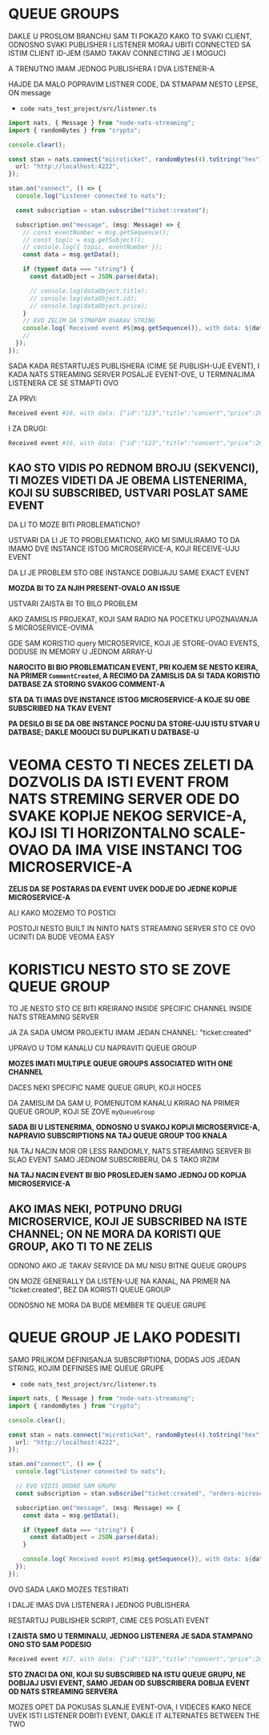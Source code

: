 # QUEUE GROUPS

DAKLE U PROSLOM BRANCHU SAM TI POKAZO KAKO TO SVAKI CLIENT, ODNOSNO SVAKI PUBLISHER I LISTENER MORAJ UBITI CONNECTED SA ISTIM CLIENT ID-JEM (SAMO TAKAV CONNECTING JE I MOGUC)

A TRENUTNO IMAM JEDNOG PUBLISHERA I DVA LISTENER-A

HAJDE DA MALO POPRAVIM LISTNER CODE, DA STMAPAM NESTO LEPSE, ON message

- `code nats_test_project/src/listener.ts`

```ts
import nats, { Message } from "node-nats-streaming";
import { randomBytes } from "crypto";

console.clear();

const stan = nats.connect("microticket", randomBytes(4).toString("hex"), {
  url: "http://localhost:4222",
});

stan.on("connect", () => {
  console.log("Listener connected to nats");

  const subscription = stan.subscribe("ticket:created");

  subscription.on("message", (msg: Message) => {
    // const eventNumber = msg.getSequence();
    // const topic = msg.getSubject();
    // console.log({ topic, eventNumber });
    const data = msg.getData();

    if (typeof data === "string") {
      const dataObject = JSON.parse(data);

      // console.log(dataObject.title);
      // console.log(dataObject.id);
      // console.log(dataObject.price);
    }
    // EVO ZELIM DA STMAPAM OVAKAV STRING
    console.log(`Received event #${msg.getSequence()}, with data: ${data}`);
    //
  });
});

```

SADA KADA RESTARTUJES PUBLISHERA (CIME SE PUBLISH-UJE EVENT), I KADA NATS STREAMING SERVER POSALJE EVENT-OVE, U TERMINALIMA LISTENERA CE SE STMAPTI OVO

ZA PRVI:

```zsh
Received event #16, with data: {"id":"123","title":"concert","price":20}

```

I ZA DRUGI:

```zsh
Received event #16, with data: {"id":"123","title":"concert","price":20}

```

## KAO STO VIDIS PO REDNOM BROJU (SEKVENCI), TI MOZES VIDETI DA JE OBEMA LISTENERIMA, KOJI SU SUBSCRIBED, USTVARI POSLAT SAME EVENT

DA LI TO MOZE BITI PROBLEMATICNO?

USTVARI DA LI JE TO PROBLEMATICNO, AKO MI SIMULIRAMO TO DA IMAMO DVE INSTANCE ISTOG MICROSERVICE-A, KOJI RECEIVE-UJU EVENT

DA LI JE PROBLEM STO OBE INSTANCE DOBIJAJU SAME EXACT EVENT

**MOZDA BI TO ZA NJIH PRESENT-OVALO AN ISSUE**

USTVARI ZAISTA BI TO BILO PROBLEM

AKO ZAMISLIS PROJEKAT, KOJI SAM RADIO NA POCETKU UPOZNAVANJA S MICROSERVICE-OVIMA

GDE SAM KORISTIO query MICROSERVICE, KOJI JE STORE-OVAO EVENTS, DODUSE IN MEMORY U JEDNOM ARRAY-U

**NAROCITO BI BIO PROBLEMATICAN EVENT, PRI KOJEM SE NESTO KEIRA, NA PRIMER `CommentCreated`, A RECIMO DA ZAMISLIS DA SI TADA KORISTIO DATBASE ZA STORING SVAKOG COMMENT-A**

**STA DA TI IMAS DVE INSTANCE ISTOG MICROSERVICE-A KOJE SU OBE SUBSCRIBED NA TKAV EVENT**

**PA DESILO BI SE DA OBE INSTANCE POCNU DA STORE-UJU ISTU STVAR U DATBASE; DAKLE MOGUCI SU DUPLIKATI U DATBASE-U**

# VEOMA CESTO TI NECES ZELETI DA DOZVOLIS DA ISTI EVENT FROM NATS STREMING SERVER ODE DO SVAKE KOPIJE NEKOG SERVICE-A, KOJ ISI TI HORIZONTALNO SCALE-OVAO DA IMA VISE INSTANCI TOG MICROSERVICE-A

**ZELIS DA SE POSTARAS DA EVENT UVEK DODJE DO JEDNE KOPIJE MICROSERVICE-A**

ALI KAKO MOZEMO TO POSTICI

POSTOJI NESTO BUILT IN NINTO NATS STREAMING SERVER STO CE OVO UCINITI DA BUDE VEOMA EASY

# KORISTICU NESTO STO SE ZOVE QUEUE GROUP

TO JE NESTO STO CE BITI KREIRANO INSIDE SPECIFIC CHANNEL INSIDE NATS STREAMING SERVER

JA ZA SADA UMOM PROJEKTU IMAM JEDAN CHANNEL: "ticket:created"

UPRAVO U TOM KANALU CU NAPRAVITI QUEUE GROUP

**MOZES IMATI MULTIPLE QUEUE GROUPS ASSOCIATED WITH ONE CHANNEL**

DACES NEKI SPECIFIC NAME QUEUE GRUPI, KOJI HOCES

DA ZAMISLIM DA SAM U, POMENUTOM KANALU KRIRAO NA PRIMER QUEUE GROUP, KOJI SE ZOVE `myQueueGroup`

**SADA BI U LISTENERIMA, ODNOSNO U SVAKOJ KOPIJI MICROSERVICE-A, NAPRAVIO SUBSCRIPTIONS NA TAJ QUEUE GROUP TOG KNALA**

NA TAJ NACIN MOR OR LESS RANDOMLY, NATS STREAMING SERVER BI SLAO EVENT SAMO JEDNOM SUBSCRIBERU, DA S TAKO IRZIM

**NA TAJ NACIN EVENT BI BIO PROSLEDJEN SAMO JEDNOJ OD KOPIJA MICROSERVICE-A**

## AKO IMAS NEKI, POTPUNO DRUGI MICROSERVICE, KOJI JE SUBSCRIBED NA ISTE CHANNEL; ON NE MORA DA KORISTI QUE GROUP, AKO TI TO NE ZELIS

ODNONO AKO JE TAKAV SERVICE DA MU NISU BITNE QUEUE GROUPS

ON MOZE GENERALLY DA LISTEN-UJE NA KANAL, NA PRIMER NA "ticket:created", BEZ DA KORISTI QUEUE GROUP

ODNOSNO NE MORA DA BUDE MEMBER TE QUEUE GRUPE

# QUEUE GROUP JE LAKO PODESITI

SAMO PRILIKOM DEFINISANJA SUBSCRIPTIONA, DODAS JOS JEDAN STRING, KOJIM DEFINISES IME QUEUE GRUPE

- `code nats_test_project/src/listener.ts`

```ts
import nats, { Message } from "node-nats-streaming";
import { randomBytes } from "crypto";

console.clear();

const stan = nats.connect("microticket", randomBytes(4).toString("hex"), {
  url: "http://localhost:4222",
});

stan.on("connect", () => {
  console.log("Listener connected to nats");

  // EVO VIDIS DODAO SAM GRUPU
  const subscription = stan.subscribe("ticket:created", "orders-microservice-queue-group");

  subscription.on("message", (msg: Message) => {
    const data = msg.getData();

    if (typeof data === "string") {
      const dataObject = JSON.parse(data);
    }

    console.log(`Received event #${msg.getSequence()}, with data: ${data}`);
  });
});
```

OVO SADA LAKO MOZES TESTIRATI

I DALJE IMAS DVA LISTENERA I JEDNOG PUBLISHERA

RESTARTUJ PUBLISHER SCRIPT, CIME CES POSLATI EVENT

**I ZAISTA SMO U TERMINALU, JEDNOG LISTENERA JE SADA STAMPANO ONO STO SAM PODESIO**

```zsh
Received event #17, with data: {"id":"123","title":"concert","price":20}
```

**STO ZNACI DA ONI, KOJI SU SUBSCRIBED NA ISTU QUEUE GRUPU, NE DOBIJAJ USVI EVENT, SAMO JEDAN OD SUBSCRIBERA DOBIJA EVENT OD NATS STREAMING SERVERA**

MOZES OPET DA POKUSAS SLANJE EVENT-OVA, I VIDECES KAKO NECE UVEK ISTI LISTENER DOBITI EVENT, DAKLE IT ALTERNATES BETWEEN THE TWO
